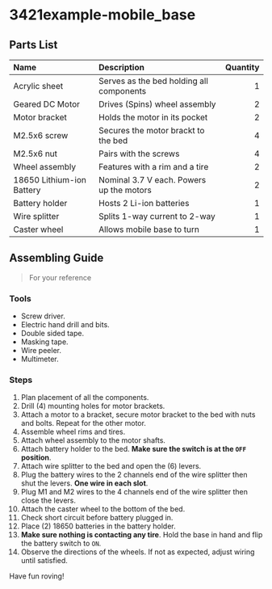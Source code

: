 # 3421example-mobile_base
## Parts List

| Name | Description | Quantity |
| :--- | :--- | ---: |
| Acrylic sheet | Serves as the bed holding all components | 1 |
| Geared DC Motor | Drives (Spins) wheel assembly  | 2 |
| Motor bracket | Holds the motor in its pocket  | 2 |
| M2.5x6 screw | Secures the motor brackt to the bed  | 4 |
| M2.5x6 nut | Pairs with the screws  | 4 |
| Wheel assembly | Features with a rim and a tire  | 2 |
| 18650 Lithium-ion Battery | Nominal 3.7 V each. Powers up the motors  | 2 |
| Battery holder | Hosts 2 Li-ion batteries  | 1 |
| Wire splitter | Splits 1-way current to 2-way  | 1 |
| Caster wheel | Allows mobile base to turn  | 1 |



## Assembling Guide
> For your reference

### Tools
- Screw driver.
- Electric hand drill and bits.
- Double sided tape.
- Masking tape.
- Wire peeler.
- Multimeter.

### Steps
1. Plan placement of all the components.
2. Drill (4) mounting holes for motor brackets.
3. Attach a motor to a bracket, secure motor bracket to the bed with nuts and bolts. Repeat for the other motor.
4. Assemble wheel rims and tires.
5. Attach wheel assembly to the motor shafts.
6. Attach battery holder to the bed. **Make sure the switch is at the `OFF` position**.
7. Attach wire splitter to the bed and open the (6) levers.
8. Plug the battery wires to the 2 channels end of the wire splitter then shut the levers. **One wire in each slot**.
9. Plug M1 and M2 wires to the 4 channels end of the wire splitter then close the levers.
10. Attach the caster wheel to the bottom of the bed.
11. Check short circuit before battery plugged in.
12. Place (2) 18650 batteries in the battery holder.
13. **Make sure nothing is contacting any tire**. Hold the base in hand and flip the battery switch to `ON`.
14. Observe the directions of the wheels. If not as expected, adjust wiring until satisfied.

Have fun roving!
